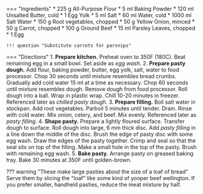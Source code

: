 === "Ingredients"
    * 225 g All-Purpose Flour
    * 5 ml Baking Powder
    * 120 ml Unsalted Butter, cold
    * 1 Egg Yolk
    * 5 ml Salt
    * 60 ml Water, cold
    * 1000 ml Salt Water
    * 150 g Root vegetables, chopped
    * 50 g Yellow Onion, minced
    * 50 g Carrot, chopped
    * 100 g Ground Beef
    * 15 ml Parsley Leaves, chopped
    * 1 Egg

    !!! question "Substitute carrots for parsnips"

=== "Directions"
    1. **Prepare kitchen.** Preheat oven to 350F (180C). Beat remaining egg in a small bowl. Set aside as *egg wash*.
    2. **Prepare pasty dough.** Add flour, baking powder, butter, egg yolk, salt, water to food processor. Chop 30 seconds until mixture resembles bread crumbs. Gradually add cold water 15 ml at a time as necessary. Chop 60 seconds until mixture resembles dough. Remove dough from food processor. Roll dough into a ball. Wrap in plastic wrap. Chill 10-20 minutes in freezer. Referenced later as *chilled pasty dough*.
    3. **Prepare filling.** Boil salt water in stockpan. Add root vegetables. Parboil 5 minutes until tender. Drain. Rinse with cold water. Mix onion, celery, and beef. Mix evenly. Referenced later as *pasty filling*.
    4. **Shape pasty.** Prepare a lightly floured surface. Transfer dough to surface. Roll dough into large, 6 mm thick disc. Add *pasty filling* in a line down the middle of the disc. Brush the edge of pasty disc with some egg wash. Draw the edges of the pasty together. Crimp and seal so that the seal sits on top of the filling. Make a small hole in the top of the pasty. Brush with remaining egg wash.
    5. **Bake pasty.** Arrange pasty on greased baking tray. Bake 30 minutes at 350F until golden-brown.

??? warning "These make large pasties about the size of a loaf of bread"
    Serve them by slicing the "loaf" like some kind of yooper beef wellington. If you prefer smaller, handheld pasties, reduce the meat mixture by half.

[^1]:
    ["Cornish Pasty."](https://www.hairybikers.com/recipes/view/cornish-pasty) *Hairy Bikers.* December 2015. Accessed 2019.

